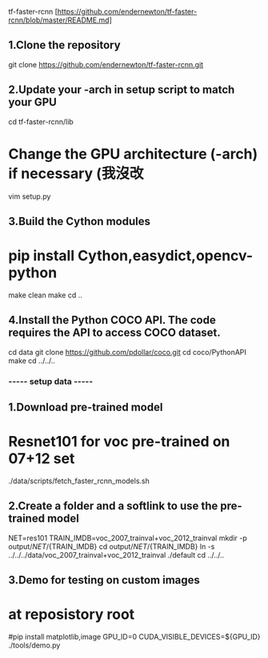 

tf-faster-rcnn
[https://github.com/endernewton/tf-faster-rcnn/blob/master/README.md]


## 1.Clone the repository
git clone https://github.com/endernewton/tf-faster-rcnn.git

## 2.Update your -arch in setup script to match your GPU
cd tf-faster-rcnn/lib
# Change the GPU architecture (-arch) if necessary   (我沒改
vim setup.py

## 3.Build the Cython modules
# pip install Cython,easydict,opencv-python
make clean
make
cd ..


## 4.Install the Python COCO API. The code requires the API to access COCO dataset.
cd data
git clone https://github.com/pdollar/coco.git
cd coco/PythonAPI
make
cd ../../..

### ----- setup data ----- ###
## 1.Download pre-trained model
# Resnet101 for voc pre-trained on 07+12 set
./data/scripts/fetch_faster_rcnn_models.sh

## 2.Create a folder and a softlink to use the pre-trained model
NET=res101
TRAIN_IMDB=voc_2007_trainval+voc_2012_trainval
mkdir -p output/${NET}/${TRAIN_IMDB}
cd output/${NET}/${TRAIN_IMDB}
ln -s ../../../data/voc_2007_trainval+voc_2012_trainval ./default
cd ../../..

## 3.Demo for testing on custom images
# at reposistory root
#pip install matplotlib,image
GPU_ID=0
CUDA_VISIBLE_DEVICES=${GPU_ID} ./tools/demo.py




